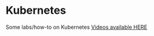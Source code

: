 # Kubernetes

Some labs/how-to on Kubernetes
[Videos available HERE](https://www.youtube.com/channel/UCkbnSq268JI71B39LiG0Y3g "vNugget YouTube Cahnnel")
